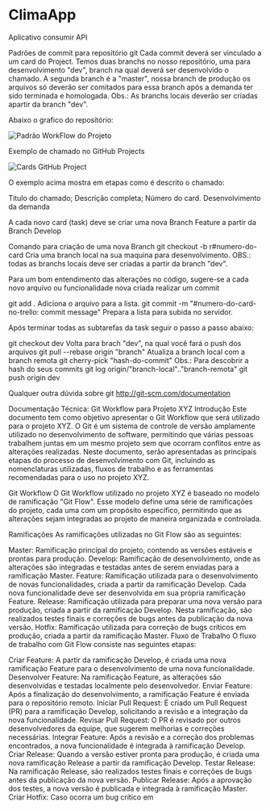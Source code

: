 # ClimaApp
Aplicativo consumir API

Padrões de commit para repositório git
Cada commit deverá ser vinculado a um card do Project. Temos duas branchs no nosso repositório, uma para desenvolvimento "dev", branch na qual deverá ser desenvolvido o chamado. 
A segunda branch é a "master", nossa branch de produção os arquivos só deverão ser comitados para essa branch após a demanda ter sido terminada e homologada. 
Obs.: As branchs locais deverão ser criadas apartir da branch "dev".

Abaixo o grafico do repositório:

![Padrão WorkFlow do Projeto](https://codigomaromba.files.wordpress.com/2019/01/gitflow-1.png)

Exemplo de chamado no GitHub Projects

![Cards GitHub Project](https://docs.github.com/assets/cb-110288/images/help/projects/project-board-basic-kanban-template.png)

O exemplo acima mostra em etapas como é descrito o chamado:

Titulo do chamado;
Descrição completa;
Número do card.
Desenvolvimento da demanda

A cada novo card (task) deve se criar uma nova Branch Feature a partir da Branch Develop 

Comando para criação de uma nova Branch 
git checkout -b r#numero-do-card Cria uma branch local na sua maquina para desenvolvimento. OBS.: todas as branchs locais deve ser criadas a partir da branch "dev".

Para um bom entendimento das alterações no código, sugere-se a cada novo arquivo ou funcionalidade nova criada realizar um commit 

git add . Adiciona o arquivo para a lista.
git commit -m "#numero-do-card-no-trello: commit message" Prepara a lista para subida no servidor.

Após terminar todas as subtarefas da task seguir o passo a passo abaixo:

git checkout dev Volta para brach "dev", na qual você fará o push dos arquivos
git pull --rebase origin "branch" Atualiza a branch local com a branch remota
git cherry-pick "hash-do-commit" Obs.: Para descobrir a hash do seus commits git log origin/"branch-local".."branch-remota"
git push origin dev

Qualquer outra dúvida sobre git http://git-scm.com/documentation


Documentação Técnica: Git Workflow para Projeto XYZ
Introdução
Este documento tem como objetivo apresentar o Git Workflow que será utilizado para o projeto XYZ. O Git é um sistema de controle de versão amplamente utilizado no desenvolvimento de software, permitindo que várias pessoas trabalhem juntas em um mesmo projeto sem que ocorram conflitos entre as alterações realizadas. Neste documento, serão apresentadas as principais etapas do processo de desenvolvimento com Git, incluindo as nomenclaturas utilizadas, fluxos de trabalho e as ferramentas recomendadas para o uso no projeto XYZ.

Git Workflow
O Git Workflow utilizado no projeto XYZ é baseado no modelo de ramificação "Git Flow". Esse modelo define uma série de ramificações do projeto, cada uma com um propósito específico, permitindo que as alterações sejam integradas ao projeto de maneira organizada e controlada.

Ramificações
As ramificações utilizadas no Git Flow são as seguintes:

Master: Ramificação principal do projeto, contendo as versões estáveis e prontas para produção.
Develop: Ramificação de desenvolvimento, onde as alterações são integradas e testadas antes de serem enviadas para a ramificação Master.
Feature: Ramificação utilizada para o desenvolvimento de novas funcionalidades, criada a partir da ramificação Develop. Cada nova funcionalidade deve ser desenvolvida em sua própria ramificação Feature.
Release: Ramificação utilizada para preparar uma nova versão para produção, criada a partir da ramificação Develop. Nesta ramificação, são realizados testes finais e correções de bugs antes da publicação da nova versão.
Hotfix: Ramificação utilizada para correção de bugs críticos em produção, criada a partir da ramificação Master.
Fluxo de Trabalho
O fluxo de trabalho com Git Flow consiste nas seguintes etapas:

Criar Feature: A partir da ramificação Develop, é criada uma nova ramificação Feature para o desenvolvimento de uma nova funcionalidade.
Desenvolver Feature: Na ramificação Feature, as alterações são desenvolvidas e testadas localmente pelo desenvolvedor.
Enviar Feature: Após a finalização do desenvolvimento, a ramificação Feature é enviada para o repositório remoto.
Iniciar Pull Request: É criado um Pull Request (PR) para a ramificação Develop, solicitando a revisão e a integração da nova funcionalidade.
Revisar Pull Request: O PR é revisado por outros desenvolvedores da equipe, que sugerem melhorias e correções necessárias.
Integrar Feature: Após a revisão e a correção dos problemas encontrados, a nova funcionalidade é integrada à ramificação Develop.
Criar Release: Quando a versão estiver pronta para produção, é criada uma nova ramificação Release a partir da ramificação Develop.
Testar Release: Na ramificação Release, são realizados testes finais e correções de bugs antes da publicação da nova versão.
Publicar Release: Após a aprovação dos testes, a nova versão é publicada e integrada à ramificação Master.
Criar Hotfix: Caso ocorra um bug crítico em



